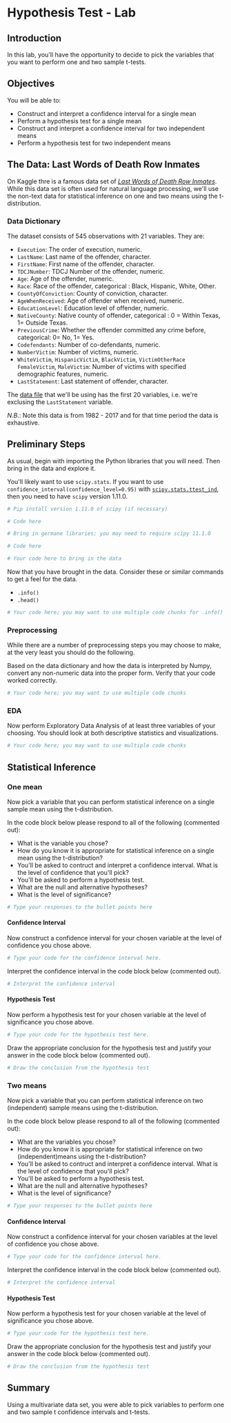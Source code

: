 # Hypothesis Test - Lab

## Introduction

In this lab, you'll have the opportunity to decide to pick the variables that you want to perform one and two sample t-tests.

## Objectives

You will be able to:

* Construct and interpret a confidence interval for a single mean
* Perform a hypothesis test for a single mean
* Construct and interpret a confidence interval for two independent means
* Perform a hypothesis test for two independent means


## The Data: Last Words of Death Row Inmates

On Kaggle thre is a famous data set of *[Last Words of Death Row Inmates](https://www.kaggle.com/datasets/mykhe1097/last-words-of-death-row-inmates)*. While this data set is often used for natural language processing, we'll use the non-text data for statistical inference on one and two means using the t-distribution.

### Data Dictionary

The dataset consists of 545 observations with 21 variables. They are:

* `Execution`: The order of execution, numeric.
* `LastName`: Last name of the offender, character.
* `FirstName`: First name of the offender, character.
* `TDCJNumber`: TDCJ Number of the offender, numeric.
* `Age`: Age of the offender, numeric.
* `Race`: Race of the offender, categorical : Black, Hispanic, White, Other.
* `CountyOfConviction`: County of conviction, character.
* `AgeWhenReceived`: Age of offender when received, numeric.
* `EducationLevel`: Education level of offender, numeric.
* `NativeCounty`: Native county of offender, categorical : 0 = Within Texas, 1= Outside Texas.
* `PreviousCrime`: Whether the offender committed any crime before, categorical: 0= No, 1= Yes.
* `Codefendants`: Number of co-defendants, numeric.
* `NumberVictim`: Number of victims, numeric.
* `WhiteVictim`, `HispanicVictim`, `BlackVictim`, `VictimOtherRace` `FemaleVictim`, `MaleVictim`: Number of victims with specified demographic features, numeric.
* `LastStatement`: Last statement of offender, character.

The [data file](https://github.com/learn-co-curriculum/dsc-hypothesis-testing-ent/blob/main/data/texas.csv) that we'll be using has the first 20 variables, i.e. we're exclusing the `LastStatement` variable.

*N.B.*: Note this data is from 1982 - 2017 and for that time period the data is exhaustive.

## Preliminary Steps

As usual, begin with importing the Python libraries that you will need. Then bring in the data and explore it.

You'll likely want to use `scipy.stats`. If you want to use `confidence_interval(confidence_level=0.95)` with [`scipy.stats.ttest_ind`](https://docs.scipy.org/doc/scipy/reference/generated/scipy.stats.ttest_ind.html), then you need to have `scipy` version 1.11.0.


```python
# Pip install version 1.11.0 of scipy (if necessary)

# Code here
```


```python
# Bring in germane libraries; you may need to require scipy 11.1.0

# Code here
```


```python
# Your code here to bring in the data
```

Now that you have brought in the data. Consider these or similar commands to get a feel for the data.
* `.info()`
* `.head()`




```python
# Your code here; you may want to use multiple code chunks for .info() and .head()
```

### Preprocessing

While there are a number of preprocessing steps you may choose to make, at the very least you should do the following.

Based on the data dictionary and how the data is interpreted by Numpy, convert any non-numeric data into the proper form. Verify that your code worked correctly.


```python
# Your code here; you may want to use multiple code chunks
```

### EDA

Now perform Exploratory Data Analysis of at least three variables of your choosing. You should look at both descriptive statistics and visualizations.


```python
# Your code here; you may want to use multiple code chunks
```

## Statistical Inference

### One mean

Now pick a variable that you can perform statistical inference on a single sample mean using the t-distribution.

In the code block below please respond to all of the following (commented out):

*   What is the variable you chose?
*   How do you know it is appropriate for statistical inference on a single mean using the t-distribution?
*   You'll be asked to contruct and interpret a confidence interval. What is the level of confidence that you'll pick?
*   You'll be asked to perform a hypothesis test.
  *   What are the null and alternative hypotheses?
  *   What is the level of significance?




```python
# Type your responses to the bullet points here
```

#### Confidence Interval

Now construct a confidence interval for your chosen variable at the level of confidence you chose above.


```python
# Type your code for the confidence interval here.
```

Interpret the confidence interval in the code block below (commented out).


```python
# Interpret the confidence interval
```

#### Hypothesis Test

Now perform a hypothesis test for your chosen variable at the level of significance you chose above.


```python
# Type your code for the hypothesis test here.
```

Draw the appropriate conclusion for the hypothesis test and justify your answer in the code block below (commented out).


```python
# Draw the conclusion from the hypothesis test
```

### Two means

Now pick a variable that you can perform statistical inference on two (independent) sample means using the t-distribution.

In the code block below please respond to all of the following (commented out):

*   What are the variables you chose?
*   How do you know it is appropriate for statistical inference on two (independent)means using the t-distribution?
*   You'll be asked to contruct and interpret a confidence interval. What is the level of confidence that you'll pick?
*   You'll be asked to perform a hypothesis test.
  *   What are the null and alternative hypotheses?
  *   What is the level of significance?


```python
# Type your responses to the bullet points here
```

#### Confidence Interval

Now construct a confidence interval for your chosen variables at the level of confidence you chose above.


```python
# Type your code for the confidence interval here.
```

Interpret the confidence interval in the code block below (commented out).


```python
# Interpret the confidence interval
```

#### Hypothesis Test

Now perform a hypothesis test for your chosen variable at the level of significance you chose above.


```python
# Type your code for the hypothesis test here.
```

Draw the appropriate conclusion for the hypothesis test and justify your answer in the code block below (commented out).


```python
# Draw the conclusion from the hypothesis test
```

## Summary

Using a multivariate data set, you were able to pick variables to perform one and two sample t confidence intervals and t-tests.
